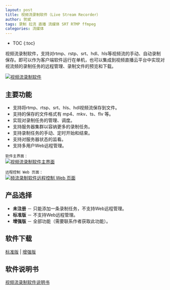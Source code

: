 ```yaml
---
layout: post
title: 视频流录制软件（Live Stream Recorder）
author: 贺斌
tags: 录制 拉流 直播 流媒体 SRT RTMP ffmpeg
categories: 流媒体
---
```


* TOC
{:toc}

视频流录制软件，支持对rtmp、rstp、srt、hdl、hls等视频流的手动、自动录制保存。即可以作为客户端软件运行在单机，也可以集成到视频直播云平台中实现对视流频的录制任务的远程管理、录制文件的预览和下载。

<a data-fancybox="gallery" href="{{'/LiveStreamRecorder.png' | prepend: site.imgrepo }}">
    <img src="{{'/small/LiveStreamRecorder.jpg' | prepend: site.imgrepo }}" alt="视频流录制软件" />
</a>

## 主要功能

- 支持将rtmp、rtsp、srt、hls、hdl视频流保存到文件。 
- 支持的保存的文件格式有 mp4、mkv、ts、flv 等。
- 实现对录制任务的管理、调度。 
- 支持服务器集群以容纳更多的录制任务。 
- 支持录制任务的手动、定时开始和结束。 
- 支持对服务器状态的监看。 
- 支持多用户Web远程管理。

`软件主界面：`<br/>
<a data-fancybox="gallery" href="{{'/LiveStreamRecorder-Server.png' | prepend: site.imgrepo }}">
    <img src="{{'/small/LiveStreamRecorder-Server.jpg' | prepend: site.imgrepo }}" alt="视频流录制软件主界面" />
</a>

`远程控制 Web 页面：`<br/>
<a data-fancybox="gallery" href="{{'/LiveStreamRecorder-Remote.png' | prepend: site.imgrepo }}">
    <img src="{{'/small/LiveStreamRecorder-Remote.jpg' | prepend: site.imgrepo }}" alt="频流录制软件远程控制 Web 页面" />
</a>


## 产品选择

- **未注册** － 只能添加一条录制任务，不支持Web远程管理。
- **标准版** － 不支持Web远程管理。
- **增强版** － 全部功能（需要联系作者获取此功能）。

## 软件下载

<a href="javascript:alert('请联系作者！');">标准版</a> \| <a href="javascript:alert('请联系作者！');">增强版</a> 

## 软件说明书

[视频流录制软件说明书](/docs/live-stream-recorder-help)

